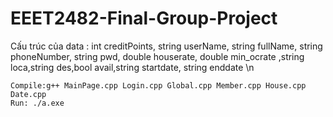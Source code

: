 # EEET2482-Final-Group-Project

Cấu trúc của data : int creditPoints, string userName, string fullName, 
    string phoneNumber, string pwd, double houserate, double min_ocrate
    ,string loca,string des,bool avail,string startdate, string enddate \n
    
    Compile:g++ MainPage.cpp Login.cpp Global.cpp Member.cpp House.cpp Date.cpp
    Run: ./a.exe
    
    
  
